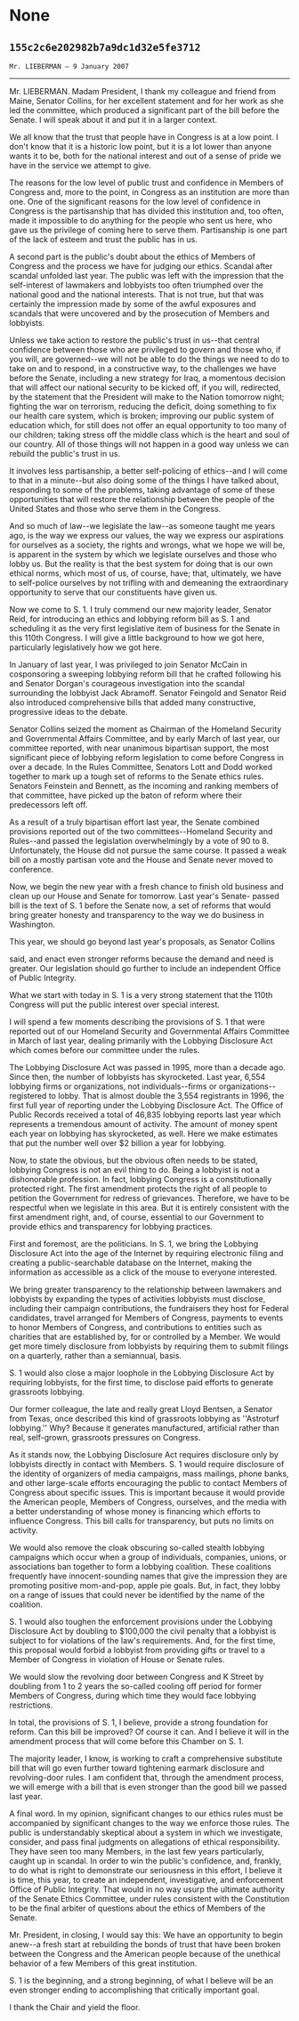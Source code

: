 # None
## `155c2c6e202982b7a9dc1d32e5fe3712`
`Mr. LIEBERMAN — 9 January 2007`

---


Mr. LIEBERMAN. Madam President, I thank my colleague and friend from 
Maine, Senator Collins, for her excellent statement and for her work as 
she led the committee, which produced a significant part of the bill 
before the Senate. I will speak about it and put it in a larger 
context.

We all know that the trust that people have in Congress is at a low 
point. I don't know that it is a historic low point, but it is a lot 
lower than anyone wants it to be, both for the national interest and 
out of a sense of pride we have in the service we attempt to give.

The reasons for the low level of public trust and confidence in 
Members of Congress and, more to the point, in Congress as an 
institution are more than one. One of the significant reasons for the 
low level of confidence in Congress is the partisanship that has 
divided this institution and, too often, made it impossible to do 
anything for the people who sent us here, who gave us the privilege of 
coming here to serve them. Partisanship is one part of the lack of 
esteem and trust the public has in us.

A second part is the public's doubt about the ethics of Members of 
Congress and the process we have for judging our ethics. Scandal after 
scandal unfolded last year. The public was left with the impression 
that the self-interest of lawmakers and lobbyists too often triumphed 
over the national good and the national interests. That is not true, 
but that was certainly the impression made by some of the awful 
exposures and scandals that were uncovered and by the prosecution of 
Members and lobbyists.

Unless we take action to restore the public's trust in us--that 
central confidence between those who are privileged to govern and those 
who, if you will, are governed--we will not be able to do the things we 
need to do to take on and to respond, in a constructive way, to the 
challenges we have before the Senate, including a new strategy for 
Iraq, a momentous decision that will affect our national security to be 
kicked off, if you will, redirected, by the statement that the 
President will make to the Nation tomorrow night; fighting the war on 
terrorism, reducing the deficit, doing something to fix our health care 
system, which is broken; improving our public system of education 
which, for still does not offer an equal opportunity to too many of our 
children; taking stress off the middle class which is the heart and 
soul of our country. All of those things will not happen in a good way 
unless we can rebuild the public's trust in us.

It involves less partisanship, a better self-policing of ethics--and 
I will come to that in a minute--but also doing some of the things I 
have talked about, responding to some of the problems, taking advantage 
of some of these opportunities that will restore the relationship 
between the people of the United States and those who serve them in the 
Congress.

And so much of law--we legislate the law--as someone taught me years 
ago, is the way we express our values, the way we express our 
aspirations for ourselves as a society, the rights and wrongs, what we 
hope we will be, is apparent in the system by which we legislate 
ourselves and those who lobby us. But the reality is that the best 
system for doing that is our own ethical norms, which most of us, of 
course, have; that, ultimately, we have to self-police ourselves by not 
trifling with and demeaning the extraordinary opportunity to serve that 
our constituents have given us.

Now we come to S. 1. I truly commend our new majority leader, Senator 
Reid, for introducing an ethics and lobbying reform bill as S. 1 and 
scheduling it as the very first legislative item of business for the 
Senate in this 110th Congress. I will give a little background to how 
we got here, particularly legislatively how we got here.

In January of last year, I was privileged to join Senator McCain in 
cosponsoring a sweeping lobbying reform bill that he crafted following 
his and Senator Dorgan's courageous investigation into the scandal 
surrounding the lobbyist Jack Abramoff. Senator Feingold and Senator 
Reid also introduced comprehensive bills that added many constructive, 
progressive ideas to the debate.


Senator Collins seized the moment as Chairman of the Homeland 
Security and Governmental Affairs Committee, and by early March of last 
year, our committee reported, with near unanimous bipartisan support, 
the most significant piece of lobbying reform legislation to come 
before Congress in over a decade. In the Rules Committee, Senators Lott 
and Dodd worked together to mark up a tough set of reforms to the 
Senate ethics rules. Senators Feinstein and Bennett, as the incoming 
and ranking members of that committee, have picked up the baton of 
reform where their predecessors left off.

As a result of a truly bipartisan effort last year, the Senate 
combined provisions reported out of the two committees--Homeland 
Security and Rules--and passed the legislation overwhelmingly by a vote 
of 90 to 8. Unfortunately, the House did not pursue the same course. It 
passed a weak bill on a mostly partisan vote and the House and Senate 
never moved to conference.

Now, we begin the new year with a fresh chance to finish old business 
and clean up our House and Senate for tomorrow. Last year's Senate-
passed bill is the text of S. 1 before the Senate now, a set of reforms 
that would bring greater honesty and transparency to the way we do 
business in Washington.

This year, we should go beyond last year's proposals, as Senator 
Collins


said, and enact even stronger reforms because the demand and need is 
greater. Our legislation should go further to include an independent 
Office of Public Integrity.

What we start with today in S. 1 is a very strong statement that the 
110th Congress will put the public interest over special interest.

I will spend a few moments describing the provisions of S. 1 that 
were reported out of our Homeland Security and Governmental Affairs 
Committee in March of last year, dealing primarily with the Lobbying 
Disclosure Act which comes before our committee under the rules.

The Lobbying Disclosure Act was passed in 1995, more than a decade 
ago. Since then, the number of lobbyists has skyrocketed. Last year, 
6,554 lobbying firms or organizations, not individuals--firms or 
organizations--registered to lobby. That is almost double the 3,554 
registrants in 1996, the first full year of reporting under the 
Lobbying Disclosure Act. The Office of Public Records received a total 
of 46,835 lobbying reports last year which represents a tremendous 
amount of activity. The amount of money spent each year on lobbying has 
skyrocketed, as well. Here we make estimates that put the number well 
over $2 billion a year for lobbying.

Now, to state the obvious, but the obvious often needs to be stated, 
lobbying Congress is not an evil thing to do. Being a lobbyist is not a 
dishonorable profession. In fact, lobbying Congress is a 
constitutionally protected right. The first amendment protects the 
right of all people to petition the Government for redress of 
grievances. Therefore, we have to be respectful when we legislate in 
this area. But it is entirely consistent with the first amendment 
right, and, of course, essential to our Government to provide ethics 
and transparency for lobbying practices.

First and foremost, are the politicians. In S. 1, we bring the 
Lobbying Disclosure Act into the age of the Internet by requiring 
electronic filing and creating a public-searchable database on the 
Internet, making the information as accessible as a click of the mouse 
to everyone interested.

We bring greater transparency to the relationship between lawmakers 
and lobbyists by expanding the types of activities lobbyists must 
disclose, including their campaign contributions, the fundraisers they 
host for Federal candidates, travel arranged for Members of Congress, 
payments to events to honor Members of Congress, and contributions to 
entities such as charities that are established by, for or controlled 
by a Member. We would get more timely disclosure from lobbyists by 
requiring them to submit filings on a quarterly, rather than a 
semiannual, basis.

S. 1 would also close a major loophole in the Lobbying Disclosure Act 
by requiring lobbyists, for the first time, to disclose paid efforts to 
generate grassroots lobbying.

Our former colleague, the late and really great Lloyd Bentsen, a 
Senator from Texas, once described this kind of grassroots lobbying as 
''Astroturf lobbying.'' Why? Because it generates manufactured, 
artificial rather than real, self-grown, grassroots pressures on 
Congress.


As it stands now, the Lobbying Disclosure Act requires disclosure 
only by lobbyists directly in contact with Members. S. 1 would require 
disclosure of the identity of organizers of media campaigns, mass 
mailings, phone banks, and other large-scale efforts encouraging the 
public to contact Members of Congress about specific issues. This is 
important because it would provide the American people, Members of 
Congress, ourselves, and the media with a better understanding of whose 
money is financing which efforts to influence Congress. This bill calls 
for transparency, but puts no limits on activity.

We would also remove the cloak obscuring so-called stealth lobbying 
campaigns which occur when a group of individuals, companies, unions, 
or associations ban together to form a lobbying coalition. These 
coalitions frequently have innocent-sounding names that give the 
impression they are promoting positive mom-and-pop, apple pie goals. 
But, in fact, they lobby on a range of issues that could never be 
identified by the name of the coalition.

S. 1 would also toughen the enforcement provisions under the Lobbying 
Disclosure Act by doubling to $100,000 the civil penalty that a 
lobbyist is subject to for violations of the law's requirements. And, 
for the first time, this proposal would forbid a lobbyist from 
providing gifts or travel to a Member of Congress in violation of House 
or Senate rules.

We would slow the revolving door between Congress and K Street by 
doubling from 1 to 2 years the so-called cooling off period for former 
Members of Congress, during which time they would face lobbying 
restrictions.

In total, the provisions of S. 1, I believe, provide a strong 
foundation for reform. Can this bill be improved? Of course it can. And 
I believe it will in the amendment process that will come before this 
Chamber on S. 1.

The majority leader, I know, is working to craft a comprehensive 
substitute bill that will go even further toward tightening earmark 
disclosure and revolving-door rules. I am confident that, through the 
amendment process, we will emerge with a bill that is even stronger 
than the good bill we passed last year.

A final word. In my opinion, significant changes to our ethics rules 
must be accompanied by significant changes to the way we enforce those 
rules. The public is understandably skeptical about a system in which 
we investigate, consider, and pass final judgments on allegations of 
ethical responsibility. They have seen too many Members, in the last 
few years particularly, caught up in scandal. In order to win the 
public's confidence, and, frankly, to do what is right to demonstrate 
our seriousness in this effort, I believe it is time, this year, to 
create an independent, investigative, and enforcement Office of Public 
Integrity. That would in no way usurp the ultimate authority of the 
Senate Ethics Committee, under rules consistent with the Constitution 
to be the final arbiter of questions about the ethics of Members of the 
Senate.

Mr. President, in closing, I would say this: We have an opportunity 
to begin anew--a fresh start at rebuilding the bonds of trust that have 
been broken between the Congress and the American people because of the 
unethical behavior of a few Members of this great institution.

S. 1 is the beginning, and a strong beginning, of what I believe will 
be an even stronger ending to accomplishing that critically important 
goal.

I thank the Chair and yield the floor.